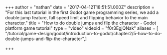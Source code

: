+++
author = "nathan"
date = "2017-04-12T18:51:51.000Z"
description = "For this last tutorial in the first Godot game programming series, we add a double jump feature, fall speed limit and flipping behavior to the main character."
title = "How to do double jumps and flip the character - Godot platform game tutorial"
type = "video"
videoid = "f0r3EgjQNak"
aliases = [ "/tutorial/game-design/godot/introduction-to-godot/chapter2/5-how-to-do-double-jumps-and-flip-the-character",]

+++